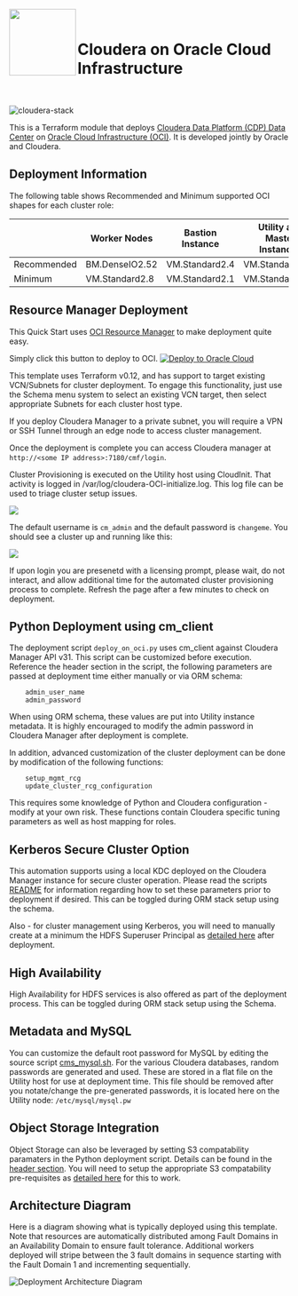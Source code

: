 <p float="left">
  <img align="left" width="120" src="./images/cloudera_logo.png">
  <br/>
  <h1>Cloudera on Oracle Cloud Infrastructure</h1>
  <br/>
</p>

![cloudera-stack](https://github.com/oracle-quickstart/oci-cloudera/workflows/cloudera-stack/badge.svg)

This is a Terraform module that deploys [Cloudera Data Platform (CDP) Data Center](https://www.cloudera.com/products/cloudera-data-platform.html) on [Oracle Cloud Infrastructure (OCI)](https://cloud.oracle.com/en_US/cloud-infrastructure).  It is developed jointly by Oracle and Cloudera.

## Deployment Information
The following table shows Recommended and Minimum supported OCI shapes for each cluster role:

|             | Worker Nodes   | Bastion Instance | Utility and Master Instances |
|-------------|----------------|------------------|------------------------------|
| Recommended | BM.DenseIO2.52 | VM.Standard2.4   | VM.Standard2.16              |
| Minimum     | VM.Standard2.8 | VM.Standard2.1   | VM.Standard2.8               |

## Resource Manager Deployment
This Quick Start uses [OCI Resource Manager](https://docs.cloud.oracle.com/iaas/Content/ResourceManager/Concepts/resourcemanager.htm) to make deployment quite easy.  

Simply click this button to deploy to OCI.
[![Deploy to Oracle Cloud](https://oci-resourcemanager-plugin.plugins.oci.oraclecloud.com/latest/deploy-to-oracle-cloud.svg)](https://console.us-ashburn-1.oraclecloud.com/resourcemanager/stacks/create?region=home&zipUrl=https://github.com/oracle-quickstart/oci-cloudera/archive/v3.3.0.zip)

This template uses Terraform v0.12, and has support to target existing VCN/Subnets for cluster deployment.   To engage this functionality, just use the Schema menu system to select an existing VCN target, then select appropriate Subnets for each cluster host type.

If you deploy Cloudera Manager to a private subnet, you will require a VPN or SSH Tunnel through an edge node to access cluster management.

Once the deployment is complete you can access Cloudera manager at `http://<some IP address>:7180/cmf/login`.  

Cluster Provisioning is executed on the Utility host using CloudInit.   That activity is logged in /var/log/cloudera-OCI-initialize.log.   This log file can be used to triage cluster setup issues.

![](images/01%20-%20manager.png)

The default username is `cm_admin` and the default password is `changeme`.  You should see a cluster up and running like this:

![](images/02%20-%20home.png)

If upon login you are presenetd with a licensing prompt, please wait, do not interact, and allow additional time for the automated cluster provisioning process to complete.   Refresh the page after a few minutes to check on deployment.

## Python Deployment using cm_client
The deployment script `deploy_on_oci.py` uses cm_client against Cloudera Manager API v31.  This script can be customized before execution.  Reference the header section in the script, the following parameters are passed at deployment time either manually or via ORM schema:

		admin_user_name
		admin_password

When using ORM schema, these values are put into Utility instance metadata.   It is highly encouraged to modify the admin password in Cloudera Manager after deployment is complete.

In addition, advanced customization of the cluster deployment can be done by modification of the following functions:

		setup_mgmt_rcg
		update_cluster_rcg_configuration

This requires some knowledge of Python and Cloudera configuration - modify at your own risk.  These functions contain Cloudera specific tuning parameters as well as host mapping for roles.

## Kerberos Secure Cluster Option

This automation supports using a local KDC deployed on the Cloudera Manager instance for secure cluster operation.  Please read the scripts [README](scripts/README.md) for information regarding how to set these parameters prior to deployment if desired.  This can be toggled during ORM stack setup using the schema.

Also - for cluster management using Kerberos, you will need to manually create at a minimum the HDFS Superuser Principal as [detailed here](https://www.cloudera.com/documentation/enterprise/latest/topics/cm_sg_using_cm_sec_config.html#create-hdfs-superuser) after deployment.

## High Availability

High Availability for HDFS services is also offered as part of the deployment process.  This can be toggled during ORM stack setup using the Schema.

## Metadata and MySQL

You can customize the default root password for MySQL by editing the source script [cms_mysql.sh](scripts/cms_mysql.sh#L188).  For the various Cloudera databases, random passwords are generated and used.  These are stored in a flat file on the Utility host for use at deployment time.  This file should be removed after you notate/change the pre-generated passwords, it is located here on the Utility node:  `/etc/mysql/mysql.pw`

## Object Storage Integration

Object Storage can also be leveraged by setting S3 compatability paramaters in the Python deployment script.   Details can be found in the [header section](https://github.com/oracle-quickstart/oci-cloudera/blob/8af97b91fb50cd77262c97580454137c2955dd4e/scripts/deploy_on_oci.py#L79-L86).  You will need to setup the appropriate S3 compatability pre-requisites as [detailed here](https://docs.cloud.oracle.com/iaas/Content/Identity/Tasks/managingcredentials.htm#Working2) for this to work.

## Architecture Diagram
Here is a diagram showing what is typically deployed using this template.   Note that resources are automatically distributed among Fault Domains in an Availability Domain to ensure fault tolerance.   Additional workers deployed will stripe between the 3 fault domains in sequence starting with the Fault Domain 1 and incrementing sequentially.

![Deployment Architecture Diagram](images/deployment_architecture.png)
